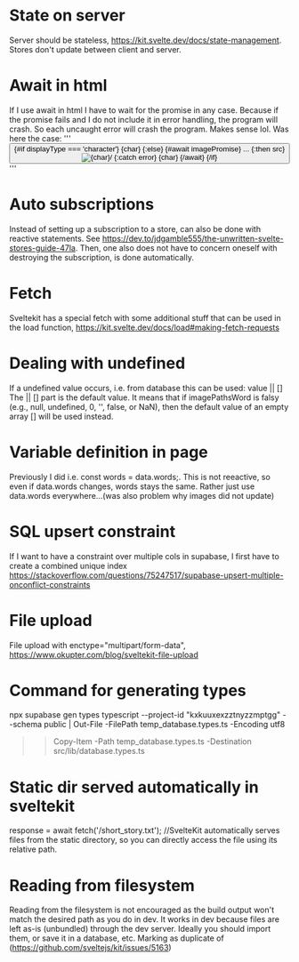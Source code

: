 # State on server

Server should be stateless, https://kit.svelte.dev/docs/state-management. Stores don't update between client and server.

# Await in html

If I use await in html I have to wait for the promise in any case. Because if the promise fails and I do not include it in error handling, the program will crash. So each uncaught error will crash the program. Makes sense lol. Was here the case:
'''
<button on:click={circle}>
{#if displayType === 'character'}
{char}
{:else}
{#await imagePromise}
...
{:then src}
<img src={src} alt={char}/>
{:catch error}
{char}
{/await}
{/if}
</button>
'''

# Auto subscriptions

Instead of setting up a subscription to a store, can also be done with reactive statements. See https://dev.to/jdgamble555/the-unwritten-svelte-stores-guide-47la. Then, one also does not have to concern oneself with destroying the subscription, is done automatically.

# Fetch

Sveltekit has a special fetch with some additional stuff that can be used in the load function, https://kit.svelte.dev/docs/load#making-fetch-requests

# Dealing with undefined

If a undefined value occurs, i.e. from database this can be used: value || []
The || [] part is the default value. It means that if imagePathsWord is falsy (e.g., null, undefined, 0, '', false, or NaN), then the default value of an empty array [] will be used instead.

# Variable definition in page

Previously I did i.e. const words = data.words;. This is not reeactive, so even if data.words changes, words stays the same. Rather just use data.words everywhere...(was also problem why images did not update)

# SQL upsert constraint

If I want to have a constraint over multiple cols in supabase, I first have to create a combined unique index https://stackoverflow.com/questions/75247517/supabase-upsert-multiple-onconflict-constraints

# File upload

File upload with enctype="multipart/form-data", https://www.okupter.com/blog/sveltekit-file-upload

# Command for generating types

npx supabase gen types typescript --project-id "kxkuuxexzztnyzzmptgg" --schema public | Out-File -FilePath temp_database.types.ts -Encoding utf8

> > Copy-Item -Path temp_database.types.ts -Destination src/lib/database.types.ts

# Static dir served automatically in sveltekit

response = await fetch('/short_story.txt'); //SvelteKit automatically serves files from the static directory, so you can directly access the file using its relative path.

# Reading from filesystem

Reading from the filesystem is not encouraged as the build output won't match the desired path as you do in dev. It works in dev because files are left as-is (unbundled) through the dev server. Ideally you should import them, or save it in a database, etc. Marking as duplicate of (https://github.com/sveltejs/kit/issues/5163)
